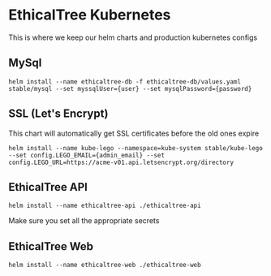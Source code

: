 # EthicalTree Kubernetes

This is where we keep our helm charts and production kubernetes configs

## MySql


```
helm install --name ethicaltree-db -f ethicaltree-db/values.yaml stable/mysql --set myssqlUser={user} --set mysqlPassword={password}
```

## SSL (Let's Encrypt)

This chart will automatically get SSL certificates before the old ones expire

```
helm install --name kube-lego --namespace=kube-system stable/kube-lego --set config.LEGO_EMAIL={admin_email} --set config.LEGO_URL=https://acme-v01.api.letsencrypt.org/directory
```

## EthicalTree API


```
helm install --name ethicaltree-api ./ethicaltree-api
```

Make sure you set all the appropriate secrets

## EthicalTree Web

```
helm install --name ethicaltree-web ./ethicaltree-web
```




